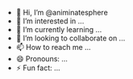 - 👋 Hi, I’m @animinatesphere
- 👀 I’m interested in ...
- 🌱 I’m currently learning ...
- 💞️ I’m looking to collaborate on ...
- 📫 How to reach me ...
- 😄 Pronouns: ...
- ⚡ Fun fact: ...

<!---
animinatesphere/animinatesphere is a ✨ special ✨ repository because its `README.md` (this file) appears on your GitHub profile.
You can click the Preview link to take a look at your changes.
--->
